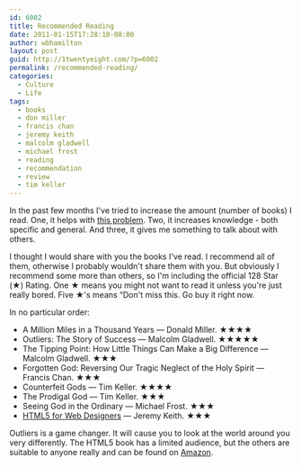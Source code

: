 ```yaml
---
id: 6002
title: Recommended Reading
date: 2011-01-15T17:28:10-08:00
author: wbhamilton
layout: post
guid: http://1twentyeight.com/?p=6002
permalink: /recommended-reading/
categories:
  - Culture
  - Life
tags:
  - books
  - don miller
  - francis chan
  - jeremy keith
  - malcolm gladwell
  - michael frost
  - reading
  - recommendation
  - review
  - tim keller
---
```

In the past few months I've tried to increase the amount (number of books) I read. One, it helps with [this problem](http://1twentyeight.com/2010/10/22/the-buggles-were-right/). Two, it increases knowledge - both specific and general. And three, it gives me something to talk about with others.

I thought I would share with you the books I've read. I recommend all of them, otherwise I probably wouldn't share them with you. But obviously I recommend some more than others, so I'm including the official 128 Star (★) Rating. One ★ means you might not want to read it unless you're just really bored. Five ★'s means &#8220;Don't miss this. Go buy it right now.

In no particular order:

  * A Million Miles in a Thousand Years — Donald Miller. ★★★★
  * Outliers: The Story of Success — Malcolm Gladwell. ★★★★★
  * The Tipping Point: How Little Things Can Make a Big Difference — Malcolm Gladwell. ★★★
  * Forgotten God: Reversing Our Tragic Neglect of the Holy Spirit — Francis Chan. ★★★
  * Counterfeit Gods — Tim Keller. ★★★★
  * The Prodigal God — Tim Keller. ★★★
  * Seeing God in the Ordinary — Michael Frost. ★★★
  * [HTML5 for Web Designers](http://books.alistapart.com/products/html5-for-web-designers) — Jeremy Keith. ★★★

Outliers is a game changer. It will cause you to look at the world around you very differently. The HTML5 book has a limited audience, but the others are suitable to anyone really and can be found on [Amazon](http://www.amazon.com/gp/redirect.html?ie=UTF8&location=http%3A%2F%2Fwww.amazon.com%2Fbooks-used-books-textbooks%2Fb%3Fie%3DUTF8%26node%3D283155%26ref_%3Dsa_menu_bo0&tag=1twentyeight-20&linkCode=ur2&camp=1789&creative=390957).
